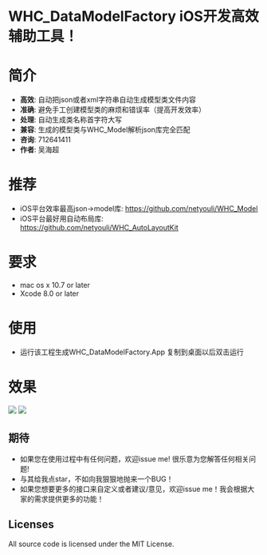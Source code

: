 # WHC_DataModelFactory iOS开发高效辅助工具！

简介
==============
- **高效**: 自动把json或者xml字符串自动生成模型类文件内容
- **准确**: 避免手工创建模型类的麻烦和错误率（提高开发效率）
- **处理**: 自动生成类名称首字符大写
- **兼容**: 生成的模型类与WHC_Model解析json库完全匹配
- **咨询**: 712641411
- **作者**: 吴海超

推荐
==============
* iOS平台效率最高json->model库: https://github.com/netyouli/WHC_Model
* iOS平台最好用自动布局库: https://github.com/netyouli/WHC_AutoLayoutKit

要求
==============
* mac os x 10.7 or later
* Xcode 8.0 or later

使用
==============
* 运行该工程生成WHC_DataModelFactory.App 复制到桌面以后双击运行

效果
==============
<img src = "https://github.com/netyouli/WHC_DataModelFactory/blob/master/WHC_DataModelFactory/images/oc.png">
<img src = "https://github.com/netyouli/WHC_DataModelFactory/blob/master/WHC_DataModelFactory/images/swift.png">

## <a id="期待"></a>期待

- 如果您在使用过程中有任何问题，欢迎issue me! 很乐意为您解答任何相关问题!
- 与其给我点star，不如向我狠狠地抛来一个BUG！
- 如果您想要更多的接口来自定义或者建议/意见，欢迎issue me！我会根据大家的需求提供更多的功能！

## Licenses
All source code is licensed under the MIT License.

